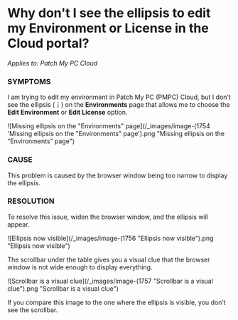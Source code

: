# Why don't I see the ellipsis to edit my Environment or License in the Cloud portal?

_Applies to: Patch My PC Cloud_

### SYMPTOMS

I am trying to edit my environment in Patch My PC (PMPC) Cloud, but I don’t see the ellipsis (**⋮**) on the **Environments** page that allows me to choose the **Edit Environment** or **Edit License** option.

![Missing ellipsis on the "Environments" page](/_images/image-(1754 'Missing ellipsis on the "Environments" page').png "Missing ellipsis on the “Environments” page")

### CAUSE

This problem is caused by the browser window being too narrow to display the ellipsis.

### RESOLUTION

To resolve this issue, widen the browser window, and the ellipsis will appear.

![Ellipsis now visible](/_images/image-(1756 "Ellipsis now visible").png "Ellipsis now visible")

The scrollbar under the table gives you a visual clue that the browser window is not wide enough to display everything.

![Scrollbar is a visual clue](/_images/image-(1757 "Scrollbar is a visual clue").png "Scrollbar is a visual clue")

If you compare this image to the one where the ellipsis is visible, you don’t see the scrollbar.